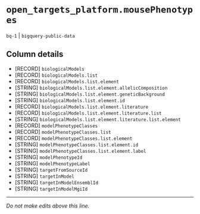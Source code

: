 # `open_targets_platform.mousePhenotypes`
`bq-1` | `bigquery-public-data`

## Column details
* [RECORD]    `biologicalModels`
* [RECORD]    `biologicalModels.list`
* [RECORD]    `biologicalModels.list.element`
* [STRING]    `biologicalModels.list.element.allelicComposition`
* [STRING]    `biologicalModels.list.element.geneticBackground`
* [STRING]    `biologicalModels.list.element.id`
* [RECORD]    `biologicalModels.list.element.literature`
* [RECORD]    `biologicalModels.list.element.literature.list`
* [STRING]    `biologicalModels.list.element.literature.list.element`
* [RECORD]    `modelPhenotypeClasses`
* [RECORD]    `modelPhenotypeClasses.list`
* [RECORD]    `modelPhenotypeClasses.list.element`
* [STRING]    `modelPhenotypeClasses.list.element.id`
* [STRING]    `modelPhenotypeClasses.list.element.label`
* [STRING]    `modelPhenotypeId`
* [STRING]    `modelPhenotypeLabel`
* [STRING]    `targetFromSourceId`
* [STRING]    `targetInModel`
* [STRING]    `targetInModelEnsemblId`
* [STRING]    `targetInModelMgiId`

-------------------------------------------------------------------------------
*Do not make edits above this line.*
